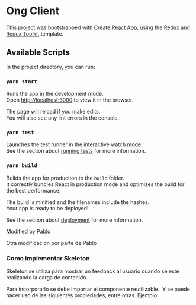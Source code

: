 # Ong Client

This project was bootstrapped with [Create React App](https://github.com/facebook/create-react-app), using the [Redux](https://redux.js.org/) and [Redux Toolkit](https://redux-toolkit.js.org/) template.

## Available Scripts

In the project directory, you can run:

### `yarn start`

Runs the app in the development mode.<br />
Open [http://localhost:3000](http://localhost:3000) to view it in the browser.

The page will reload if you make edits.<br />
You will also see any lint errors in the console.

### `yarn test`

Launches the test runner in the interactive watch mode.<br />
See the section about [running tests](https://facebook.github.io/create-react-app/docs/running-tests) for more information.

### `yarn build`

Builds the app for production to the `build` folder.<br />
It correctly bundles React in production mode and optimizes the build for the best performance.

The build is minified and the filenames include the hashes.<br />
Your app is ready to be deployed!

See the section about [deployment](https://facebook.github.io/create-react-app/docs/deployment) for more information.


Modified by Pablo


Otra modificacion por parte de Pablo

### Como implementar Skeleton

Skeleton se utiliza para mostrar un feedback al usuario cuando se esté realizando la carga de contenido.

Para incorporarlo se debe importar el componente reutilizable <SetupSkeleton />. Y se puede hacer uso de las siguientes propiedades, entre otras. Ejemplo:

<SetupSkeleton height={200} mt={5} padding={6} size={50} boxShadow="lg" bg="white" noOfLines={3} spacing={3} />
